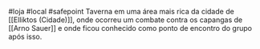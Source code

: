 #loja #local #safepoint 
Taverna em uma área mais rica da cidade de [[Elliktos (Cidade)]], onde ocorreu um combate contra os capangas de [[Arno Sauer]] e onde ficou conhecido como ponto de encontro do grupo após isso.